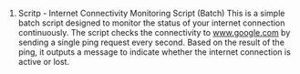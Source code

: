 1. Scritp - Internet Connectivity Monitoring Script (Batch)
This is a simple batch script designed to monitor the status of your internet connection continuously. The script checks the connectivity to www.google.com by sending a single ping request every second. Based on the result of the ping, it outputs a message to indicate whether the internet connection is active or lost.
